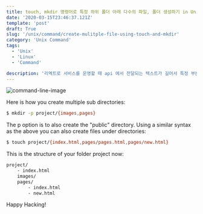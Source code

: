 ```yaml
---
title: touch, mkdir 명령어로 특정 하위 폴더 아래 다수의 파일, 폴더 생성하기 in Unix 
date: '2020-03-15T23:46:37.121Z'
template: 'post'
draft: True
slug: '/unix/command/create-mulitple-file-using-touch-and-mkdir'
category: 'Unix Command'
tags:
  - 'Unix'
  - 'Linux'
  - 'Command'

description: '리엑트로 서비스를 운영할 때 api 에서 전달되는 텍스트가 길어서 특정 부분에 개행을 해야하는 경우가 있다. api 로 전달되는 텍스트 이기에 텍스트 중간에 `<br/>` 태그 등의 강제 개행 태그를 추가할 수도 없다. 이럴때 어떻게 해야할까? html-react-parser를 활용하면 이를 해결할 수 있다.'
---
```


![command-line-image](https://imgur.com/TpovwV8.png)


Here is how you create multiple sub directories:
```bash
$ mkdir -p project/{images,pages}
```
The p option is to also create the "public" directory.
Using a similar syntax as the above you can also create files under directories:
```bash
$ touch project/{index.html,pages/pages.html,pages/new.html}
```
This is the structure of your folder project now:
```bash
project/
    - index.html
    images/
    pages/
        - index.html
        - new.html
```
Happy Hacking!